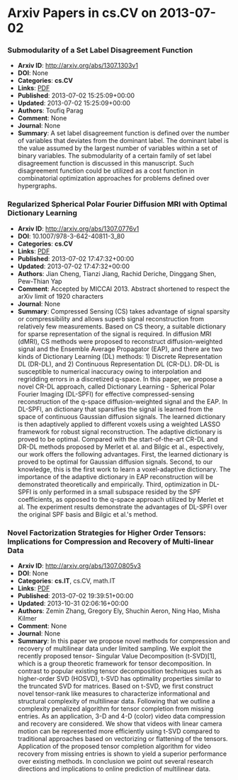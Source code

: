 # Arxiv Papers in cs.CV on 2013-07-02
### Submodularity of a Set Label Disagreement Function
- **Arxiv ID**: http://arxiv.org/abs/1307.1303v1
- **DOI**: None
- **Categories**: **cs.CV**
- **Links**: [PDF](http://arxiv.org/pdf/1307.1303v1)
- **Published**: 2013-07-02 15:25:09+00:00
- **Updated**: 2013-07-02 15:25:09+00:00
- **Authors**: Toufiq Parag
- **Comment**: None
- **Journal**: None
- **Summary**: A set label disagreement function is defined over the number of variables that deviates from the dominant label. The dominant label is the value assumed by the largest number of variables within a set of binary variables. The submodularity of a certain family of set label disagreement function is discussed in this manuscript. Such disagreement function could be utilized as a cost function in combinatorial optimization approaches for problems defined over hypergraphs.



### Regularized Spherical Polar Fourier Diffusion MRI with Optimal Dictionary Learning
- **Arxiv ID**: http://arxiv.org/abs/1307.0776v1
- **DOI**: 10.1007/978-3-642-40811-3_80
- **Categories**: **cs.CV**
- **Links**: [PDF](http://arxiv.org/pdf/1307.0776v1)
- **Published**: 2013-07-02 17:47:32+00:00
- **Updated**: 2013-07-02 17:47:32+00:00
- **Authors**: Jian Cheng, Tianzi Jiang, Rachid Deriche, Dinggang Shen, Pew-Thian Yap
- **Comment**: Accepted by MICCAI 2013. Abstract shortened to respect the arXiv
  limit of 1920 characters
- **Journal**: None
- **Summary**: Compressed Sensing (CS) takes advantage of signal sparsity or compressibility and allows superb signal reconstruction from relatively few measurements. Based on CS theory, a suitable dictionary for sparse representation of the signal is required. In diffusion MRI (dMRI), CS methods were proposed to reconstruct diffusion-weighted signal and the Ensemble Average Propagator (EAP), and there are two kinds of Dictionary Learning (DL) methods: 1) Discrete Representation DL (DR-DL), and 2) Continuous Representation DL (CR-DL). DR-DL is susceptible to numerical inaccuracy owing to interpolation and regridding errors in a discretized q-space. In this paper, we propose a novel CR-DL approach, called Dictionary Learning - Spherical Polar Fourier Imaging (DL-SPFI) for effective compressed-sensing reconstruction of the q-space diffusion-weighted signal and the EAP. In DL-SPFI, an dictionary that sparsifies the signal is learned from the space of continuous Gaussian diffusion signals. The learned dictionary is then adaptively applied to different voxels using a weighted LASSO framework for robust signal reconstruction. The adaptive dictionary is proved to be optimal. Compared with the start-of-the-art CR-DL and DR-DL methods proposed by Merlet et al. and Bilgic et al., espectively, our work offers the following advantages. First, the learned dictionary is proved to be optimal for Gaussian diffusion signals. Second, to our knowledge, this is the first work to learn a voxel-adaptive dictionary. The importance of the adaptive dictionary in EAP reconstruction will be demonstrated theoretically and empirically. Third, optimization in DL-SPFI is only performed in a small subspace resided by the SPF coefficients, as opposed to the q-space approach utilized by Merlet et al. The experiment results demonstrate the advantages of DL-SPFI over the original SPF basis and Bilgic et al.'s method.



### Novel Factorization Strategies for Higher Order Tensors: Implications for Compression and Recovery of Multi-linear Data
- **Arxiv ID**: http://arxiv.org/abs/1307.0805v3
- **DOI**: None
- **Categories**: **cs.IT**, cs.CV, math.IT
- **Links**: [PDF](http://arxiv.org/pdf/1307.0805v3)
- **Published**: 2013-07-02 19:39:51+00:00
- **Updated**: 2013-10-31 02:06:16+00:00
- **Authors**: Zemin Zhang, Gregory Ely, Shuchin Aeron, Ning Hao, Misha Kilmer
- **Comment**: None
- **Journal**: None
- **Summary**: In this paper we propose novel methods for compression and recovery of multilinear data under limited sampling. We exploit the recently proposed tensor- Singular Value Decomposition (t-SVD)[1], which is a group theoretic framework for tensor decomposition. In contrast to popular existing tensor decomposition techniques such as higher-order SVD (HOSVD), t-SVD has optimality properties similar to the truncated SVD for matrices. Based on t-SVD, we first construct novel tensor-rank like measures to characterize informational and structural complexity of multilinear data. Following that we outline a complexity penalized algorithm for tensor completion from missing entries. As an application, 3-D and 4-D (color) video data compression and recovery are considered. We show that videos with linear camera motion can be represented more efficiently using t-SVD compared to traditional approaches based on vectorizing or flattening of the tensors. Application of the proposed tensor completion algorithm for video recovery from missing entries is shown to yield a superior performance over existing methods. In conclusion we point out several research directions and implications to online prediction of multilinear data.



